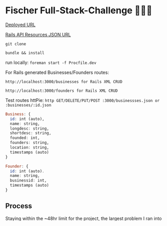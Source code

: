 # Fischer Full-Stack-Challenge 🍭🍬🍫

[Deployed URL](https://businesschallenge.herokuapp.com//)

[Rails API Resources JSON URL](https://fullstackbusinesses.herokuapp.com/businesses.json)

`git clone`

`bundle && install`

run locally: `foreman start -f Procfile.dev`

For Rails generated Businesses/Founders routes:

`http://localhost:3000/businesses for Rails XML CRUD`

`http://localhost:3000/founders for Rails XML CRUD`

Test routes httPie: `http GET/DELETE/PUT/POST :3000/businessses.json or :businesses/:id.json`

```haskell
Business: {
  id: int (auto),
  name: string,
  longdesc: string,
  shortdesc: string,
  founded: int,
  founders: string,
  location: string,
  timestamps (auto)
}

Founder: {
  id: int (auto).
  name: string,
  businessid: int,
  timestamps (auto)
}
```

## Process

Staying within the ~48hr limit for the project, the largest problem I ran into was the webpack build errors around Heroku deployment of the `react-on-rails Client` setup. Locally, the files build and are located in the correct place but the 'application.html.erb' build for deployment was unable to locate the `webpack-bundle` built by Heroku (~4 hrs). The frontend is therefore directly cloned out of the Client package and deployed seperately, for now, on Heroku (no logistical or styling changes exist between the versions).

---

## Getting Started

[x] update the README, to reflect how to build and run your application, as well as any architectural decisions you have made.

[x] Add your deployment url to your github repo so we can test the deployed application.

[x] When you believe you are ready to submit your challenge, submit a pull request into our master branch. We will see the notification and get back to you on next steps.

## What we are looking for

[x] Ability to set up a REST API (Strongly Recommend Rails).
[x] Ability to set up a Relational Database - PostgreSQL
[x] Understanding of the HTTP protocol and how it works with REST API conventions
[x] Understanding the basics of CRUD

- Create
- Read
- Update
- Delete
  [x] Ability to layout and design an HTML page with CSS
  [x] React
  [x] Ability to use javascript on the front-end to interact with a REST API
- Ability to develop automated tests for your application
  [x] Ability to translate user stories as into a web application
  [] Ability to deploy a front-end and back-end stack.

## The Challenge

### Part 1 : Companies Index

[x] Create the basic layout for the page
[x] Create a list view of all companies
[x] Add ability to create a new company

### Part 2 : Companies Create

[x] Implement form to create a new company
[x] Fields
_ Company Name **required**
_ Company Location (City, State) **required**
_ Company Description **required**
_ Founded Date
<br />

![step 2](Step_2.png)

### Part 3 : Company Details

[x] Shows all of the company's information
[x] Ability to update company
[x] Ability to delete company
<br />

![step 3](Step_3.png)

### Part 4 : Founders

[x] In the Company details add the ability to add a Founder to a Company.
[] Each Founder can only belong to a single company.
[] Founder Fields

- [x] Founder Full Name
- [] Founder Title
  [x] Founders added should display in the company detail page.
  <br />

![step 4](Step_4.png)

### Part 5 : Tests

Create a test suite for your application, writing unit and or functional tests that adequately cover the code base. TDDers will have already completed this challenge.

### Part 6 : Deployment

Sign-up for a Heroku account (or other provider) and deploy your application to the web. Please provide us with the deployed URL. Bonus points for using a provider other than Heroku like Digital Ocean.

[x] Please seed your application with at least a dozen Companies and Founders.

### Next Steps

If you move onto the next stage of the interview process we will have you come in and pair program with our engineers and build on top of your code base. Example features we might implement together would be to add category tags, add a search component or add images to Companies and Founders using a third party hosting service.

---

My steps:

`rails new full-stack-challenge --database=postgresql`

`rails g scaffold Business name:string shortdesc:text longdesc:text location:string founded:integer founders:array`

`rails g scaffold Founders name:string businessid:integer`

`rake db:migrate`

`gem 'webpacker_lite'`

`gem 'react_on_rails', '8.0.3'`

Running dev with react app:

`foreman start -f Procfile.dev`

Heroku:

`heroku create fullstackbusinesses`

database automatically provisioned with rails config

`heroku run rake db:migrate`

`heroku run rake db:seed`

error troubleshooting: yarn install issues with webpack (`"scripts": { "postinstall": "cd client && npm install" }`), `config.assets.js_compressor = Uglifier.new(harmony: true)`) - added a new setup with webpacker instead of webpacker_lite including app/javascript/application folder which will load on Heroku but the application.html.erb file cannot find the Bundle for the Client/app/react-on-rails creating an ActionView error. I spent a good 4 hours troubleshooting this error and have certainly learned a great dela more about the Rails build process and package layout.

---

## Resources

[Testing with RSpec and Jest](https://www.freecodecamp.org/news/how-to-get-started-testing-a-ruby-on-rails-reactjs-app-with-rspec-jest-and-enzyme-d058f415894e/)
